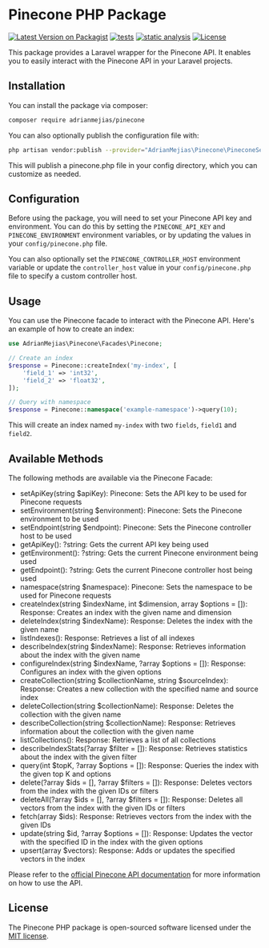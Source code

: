 # Pinecone PHP Package

[![Latest Version on Packagist](https://img.shields.io/packagist/v/adrianmejias/pinecone.svg?style=flat-square)](https://packagist.org/packages/adrianmejias/pinecone)
[![tests](https://github.com/adrianmejias/pinecone/actions/workflows/tests.yml/badge.svg)](https://github.com/adrianmejias/pinecone/actions/workflows/tests.yml)
[![static analysis](https://github.com/adrianmejias/pinecone/actions/workflows/static-analysis.yml/badge.svg)](https://github.com/adrianmejias/pinecone/actions/workflows/static-analysis.yml)
[![License](https://img.shields.io/packagist/l/adrianmejias/pinecone.svg?style=flat-square)](https://packagist.org/packages/adrianmejias/pinecone)

This package provides a Laravel wrapper for the Pinecone API. It enables you to easily interact with the Pinecone API in your Laravel projects.

## Installation

You can install the package via composer:

```bash
composer require adrianmejias/pinecone
```
You can also optionally publish the configuration file with:

```bash
php artisan vendor:publish --provider="AdrianMejias\Pinecone\PineconeServiceProvider" --tag="config"
```

This will publish a pinecone.php file in your config directory, which you can customize as needed.

## Configuration

Before using the package, you will need to set your Pinecone API key and environment. You can do this by setting the `PINECONE_API_KEY` and `PINECONE_ENVIRONMENT` environment variables, or by updating the values in your `config/pinecone.php` file.

You can also optionally set the `PINECONE_CONTROLLER_HOST` environment variable or update the `controller_host` value in your `config/pinecone.php` file to specify a custom controller host.

## Usage

You can use the Pinecone facade to interact with the Pinecone API. Here's an example of how to create an index:

```php
use AdrianMejias\Pinecone\Facades\Pinecone;

// Create an index
$response = Pinecone::createIndex('my-index', [
    'field_1' => 'int32',
    'field_2' => 'float32',
]);

// Query with namespace
$response = Pinecone::namespace('example-namespace')->query(10);
```

This will create an index named `my-index` with two `fields`, `field1` and `field2`.

## Available Methods

The following methods are available via the Pinecone Facade:

- setApiKey(string $apiKey): Pinecone: Sets the API key to be used for Pinecone requests
- setEnvironment(string $environment): Pinecone: Sets the Pinecone environment to be used
- setEndpoint(string $endpoint): Pinecone: Sets the Pinecone controller host to be used
- getApiKey(): ?string: Gets the current API key being used
- getEnvironment(): ?string: Gets the current Pinecone environment being used
- getEndpoint(): ?string: Gets the current Pinecone controller host being used
- namespace(string $namespace): Pinecone: Sets the namespace to be used for Pinecone requests
- createIndex(string $indexName, int $dimension, array $options = []): Response: Creates an index with the given name and dimension
- deleteIndex(string $indexName): Response: Deletes the index with the given name
- listIndexes(): Response: Retrieves a list of all indexes
- describeIndex(string $indexName): Response: Retrieves information about the index with the given name
- configureIndex(string $indexName, ?array $options = []): Response: Configures an index with the given options
- createCollection(string $collectionName, string $sourceIndex): Response: Creates a new collection with the specified name and source index
- deleteCollection(string $collectionName): Response: Deletes the collection with the given name
- describeCollection(string $collectionName): Response: Retrieves information about the collection with the given name
- listCollections(): Response: Retrieves a list of all collections
- describeIndexStats(?array $filter = []): Response: Retrieves statistics about the index with the given filter
- query(int $topK, ?array $options = []): Response: Queries the index with the given top K and options
- delete(?array $ids = [], ?array $filters = []): Response: Deletes vectors from the index with the given IDs or filters
- deleteAll(?array $ids = [], ?array $filters = []): Response: Deletes all vectors from the index with the given IDs or filters
- fetch(array $ids): Response: Retrieves vectors from the index with the given IDs
- update(string $id, ?array $options = []): Response: Updates the vector with the specified ID in the index with the given options
- upsert(array $vectors): Response: Adds or updates the specified vectors in the index

Please refer to the [official Pinecone API documentation](https://docs.pinecone.io/docs) for more information on how to use the API.

## License

The Pinecone PHP package is open-sourced software licensed under the [MIT license](LICENSE.md).
